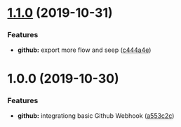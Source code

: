 # [1.1.0](https://github.com/barajs/github/compare/v1.0.0...v1.1.0) (2019-10-31)


### Features

* **github:** export more flow and seep ([c444a4e](https://github.com/barajs/github/commit/c444a4effc892db99fdfc6cc2b22919d673db4ba))

# 1.0.0 (2019-10-30)


### Features

* **github:** integrationg basic Github Webhook ([a553c2c](https://github.com/barajs/github/commit/a553c2ca1cbc729cc1debc5e06b0eae59ad2abd4))
